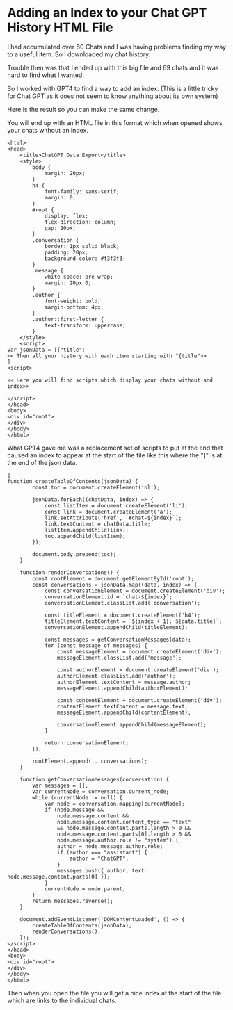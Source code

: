 # Adding an Index to your Chat GPT History HTML File
I had accumulated over 60 Chats and I was having problems finding my way to a useful item.   So I downloaded my chat history.

Trouble then was that I ended up with this big file and 69 chats and it was hard to find what I wanted.

So I worked with GPT4 to find a way to add an index.  (This is a little tricky for Chat GPT as it does not seem to know anything about its own system) 

Here is the result so you can make the same change.

You will end up with an HTML file in this format which when opened shows your chats without an index.

```
<html>
<head>
    <title>ChatGPT Data Export</title>
    <style>
        body {
            margin: 20px;
        }
        h4 {
            font-family: sans-serif;
            margin: 0;
        }
        #root {
            display: flex;
            flex-direction: column;
            gap: 20px;
        }
        .conversation {
            border: 1px solid black;
            padding: 20px;
            background-color: #f3f3f3;
        }
        .message {
            white-space: pre-wrap;
            margin: 20px 0;
        }
        .author {
            font-weight: bold;
            margin-bottom: 4px;
        }
        .author::first-letter {
            text-transform: uppercase;
        }
    </style>
    <script>
var jsonData = [{"title":
<< Then all your history with each item starting with "{title">>
]
<script>

<< Here you will find scripts which display your chats without and index>>

</script>
</head>
<body>
<div id="root">
</div>
</body>
</html>
```
What GPT4 gave me was a replacement set of scripts to put at the end that caused an index to appear at the start of the file like this where the "]" is at the end of the json data.

```
]
function createTableOfContents(jsonData) {
        const toc = document.createElement('ol');
        
        jsonData.forEach((chatData, index) => {
            const listItem = document.createElement('li');
            const link = document.createElement('a');
            link.setAttribute('href', `#chat-${index}`);
            link.textContent = chatData.title;
            listItem.appendChild(link);
            toc.appendChild(listItem);
        });

        document.body.prepend(toc);
    }

    function renderConversations() {
        const rootElement = document.getElementById('root');
        const conversations = jsonData.map((data, index) => {
            const conversationElement = document.createElement('div');
            conversationElement.id = `chat-${index}`;
            conversationElement.classList.add('conversation');
            
            const titleElement = document.createElement('h4');
            titleElement.textContent = `${index + 1}. ${data.title}`;
            conversationElement.appendChild(titleElement);
            
            const messages = getConversationMessages(data);
            for (const message of messages) {
                const messageElement = document.createElement('div');
                messageElement.classList.add('message');
                
                const authorElement = document.createElement('div');
                authorElement.classList.add('author');
                authorElement.textContent = message.author;
                messageElement.appendChild(authorElement);
                
                const contentElement = document.createElement('div');
                contentElement.textContent = message.text;
                messageElement.appendChild(contentElement);
                
                conversationElement.appendChild(messageElement);
            }
            
            return conversationElement;
        });
        
        rootElement.append(...conversations);
    }
    
    function getConversationMessages(conversation) {
        var messages = [];
        var currentNode = conversation.current_node;
        while (currentNode != null) {
            var node = conversation.mapping[currentNode];
            if (node.message &&
                node.message.content &&
                node.message.content.content_type == "text"
                && node.message.content.parts.length > 0 &&
                node.message.content.parts[0].length > 0 && 
                node.message.author.role != "system") {
                author = node.message.author.role;
                if (author === "assistant") {
                    author = "ChatGPT";
                }
                messages.push({ author, text: node.message.content.parts[0] });
            }
            currentNode = node.parent;
        }
        return messages.reverse();
    }

    document.addEventListener('DOMContentLoaded', () => {
        createTableOfContents(jsonData);
        renderConversations();
    });
</script>
</head>
<body>
<div id="root">
</div>
</body>
</html>

```

Then when you open the file you will get a nice index at the start of the file which are links to the individual chats.
